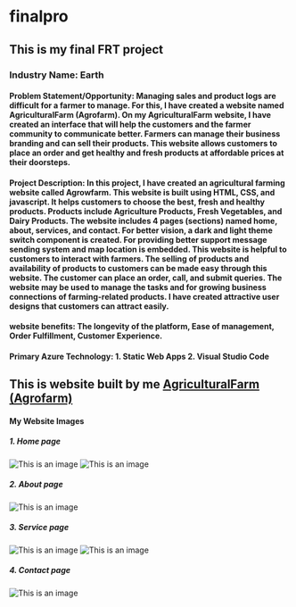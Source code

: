 # finalpro
## This is my final FRT project
### **Industry Name**: Earth
#### **Problem Statement/Opportunity**: Managing sales and product logs are difficult for a farmer to manage. For this, I have created a website named AgriculturalFarm (Agrofarm). On my AgriculturalFarm website, I have created an interface that will help the customers and the farmer community to communicate better. Farmers can manage their business branding and can sell their products. This website allows customers to place an order and get healthy and fresh products at affordable prices at their doorsteps.
#### **Project Description**: In this project, I have created an agricultural farming website called Agrowfarm. This website is built using HTML, CSS, and javascript. It helps customers to choose the best, fresh and healthy products. Products include Agriculture Products, Fresh Vegetables, and Dairy Products. The website includes 4 pages (sections) named home, about, services, and contact. For better vision, a dark and light theme switch component is created. For providing better support message sending system and map location is embedded. This website is helpful to customers to interact with farmers. The selling of products and availability of products to customers can be made easy through this website.  The customer can place an order, call, and submit queries. The website may be used to manage the tasks and for growing business connections of farming-related products. I have created attractive user designs that customers can attract easily. 
#### **website benefits**: The longevity of the platform, Ease of management, Order Fulfillment, Customer Experience.
#### **Primary Azure Technology**: 1. Static Web Apps   2. Visual Studio Code
## This is website built by me [AgriculturalFarm (Agrofarm)](https://vaishnavipurkar.github.io/finalpro/)
#### My Website Images
##### 1. Home page
![This is an image](https://github.com/Vaishnavipurkar/finalpro/blob/master/AgriculturalFarm%20(Agrofarm)_home.png)
![This is an image](https://github.com/Vaishnavipurkar/finalpro/blob/master/AgriculturalFarm%20(Agrofarm)_home_2.png)
##### 2. About page
![This is an image](https://github.com/Vaishnavipurkar/finalpro/blob/master/AgriculturalFarm%20(Agrofarm)_about.png)
##### 3. Service page
![This is an image](https://github.com/Vaishnavipurkar/finalpro/blob/master/AgriculturalFarm%20(Agrofarm)_services.png)
![This is an image](https://github.com/Vaishnavipurkar/finalpro/blob/master/AgriculturalFarm%20(Agrofarm)_services_2.png)
##### 4. Contact page
![This is an image](https://github.com/Vaishnavipurkar/finalpro/blob/master/AgriculturalFarm%20(Agrofarm)_contact.png)
